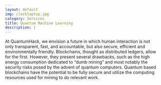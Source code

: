 ```yaml
---
layout: default
img: clocklaptop.jpg
category: Services
title: Quantum Machine Learning
description: |
---
```

At QuantumHack, we envision a future in which human interaction is not only transparent, fast, and accountable, but also secure, efficient and environmentally friendly. Blockchains, thought as distributed ledgers, allow for the first. However, they present several drawbacks, such as the high energy consumption dedicated to “dumb mining” and most notably the security risks posed by the advent of quantum computers. Quantum based blockchains have the potential to be fully secure and utilize the computing resources used for mining to do relevant work.
